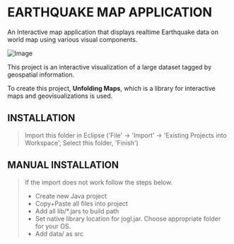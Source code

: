 EARTHQUAKE MAP APPLICATION
==========================

An Interactive map application that displays realtime Earthquake data on world map using various visual components.

![Image](https://i.imgur.com/X0mfVIJ.png)

This project is an interactive visualization of a large dataset tagged by geospatial information.

To create this project, **Unfolding Maps**, which is a library for interactive maps and geovisualizations is used.



## INSTALLATION

>Import this folder in Eclipse ('File' -> 'Import' -> 'Existing Projects into
>Workspace', Select this folder, 'Finish')


## MANUAL INSTALLATION

>If the import does not work follow the steps below.
>
>* Create new Java project
>* Copy+Paste all files into project
>* Add all lib/*.jars to build path
>* Set native library location for jogl.jar. Choose appropriate folder for your OS.
>* Add data/ as src




